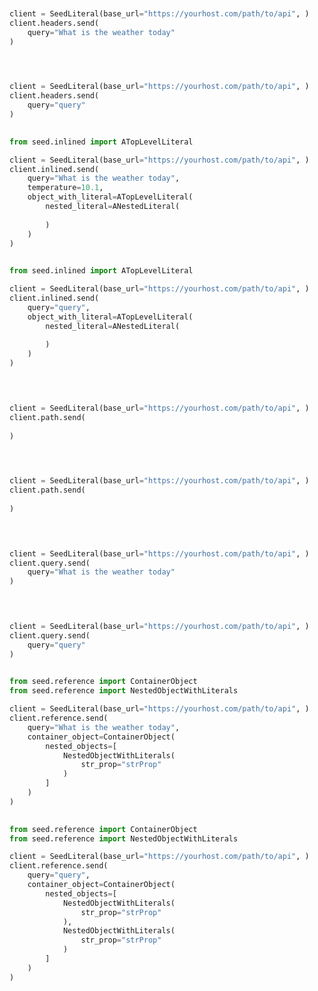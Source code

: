 ```python


client = SeedLiteral(base_url="https://yourhost.com/path/to/api", )        
client.headers.send(
	query="What is the weather today"
)
 
```                        


```python


client = SeedLiteral(base_url="https://yourhost.com/path/to/api", )        
client.headers.send(
	query="query"
)
 
```                        


```python
from seed.inlined import ATopLevelLiteral

client = SeedLiteral(base_url="https://yourhost.com/path/to/api", )        
client.inlined.send(
	query="What is the weather today",
	temperature=10.1,
	object_with_literal=ATopLevelLiteral(
		nested_literal=ANestedLiteral(
			
		)
	)
)
 
```                        


```python
from seed.inlined import ATopLevelLiteral

client = SeedLiteral(base_url="https://yourhost.com/path/to/api", )        
client.inlined.send(
	query="query",
	object_with_literal=ATopLevelLiteral(
		nested_literal=ANestedLiteral(
			
		)
	)
)
 
```                        


```python


client = SeedLiteral(base_url="https://yourhost.com/path/to/api", )        
client.path.send(
	
)
 
```                        


```python


client = SeedLiteral(base_url="https://yourhost.com/path/to/api", )        
client.path.send(
	
)
 
```                        


```python


client = SeedLiteral(base_url="https://yourhost.com/path/to/api", )        
client.query.send(
	query="What is the weather today"
)
 
```                        


```python


client = SeedLiteral(base_url="https://yourhost.com/path/to/api", )        
client.query.send(
	query="query"
)
 
```                        


```python
from seed.reference import ContainerObject
from seed.reference import NestedObjectWithLiterals

client = SeedLiteral(base_url="https://yourhost.com/path/to/api", )        
client.reference.send(
	query="What is the weather today",
	container_object=ContainerObject(
		nested_objects=[
			NestedObjectWithLiterals(
				str_prop="strProp"
			)
		]
	)
)
 
```                        


```python
from seed.reference import ContainerObject
from seed.reference import NestedObjectWithLiterals

client = SeedLiteral(base_url="https://yourhost.com/path/to/api", )        
client.reference.send(
	query="query",
	container_object=ContainerObject(
		nested_objects=[
			NestedObjectWithLiterals(
				str_prop="strProp"
			),
			NestedObjectWithLiterals(
				str_prop="strProp"
			)
		]
	)
)
 
```                        


